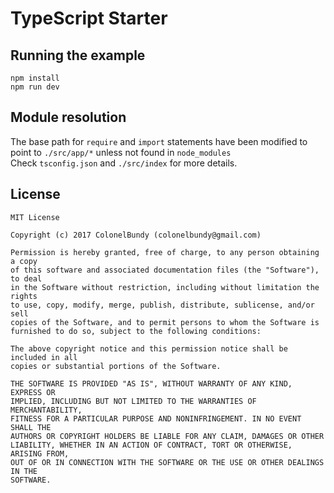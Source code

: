 # TypeScript Starter

## Running the example

```
npm install
npm run dev
```

## Module resolution
The base path for ``` require ``` and ``` import ``` statements have been modified to point to ```./src/app/*``` unless not found in ```node_modules```   
Check ```tsconfig.json``` and ```./src/index``` for more details.

## License
```
MIT License

Copyright (c) 2017 ColonelBundy (colonelbundy@gmail.com)

Permission is hereby granted, free of charge, to any person obtaining a copy
of this software and associated documentation files (the "Software"), to deal
in the Software without restriction, including without limitation the rights
to use, copy, modify, merge, publish, distribute, sublicense, and/or sell
copies of the Software, and to permit persons to whom the Software is
furnished to do so, subject to the following conditions:

The above copyright notice and this permission notice shall be included in all
copies or substantial portions of the Software.

THE SOFTWARE IS PROVIDED "AS IS", WITHOUT WARRANTY OF ANY KIND, EXPRESS OR
IMPLIED, INCLUDING BUT NOT LIMITED TO THE WARRANTIES OF MERCHANTABILITY,
FITNESS FOR A PARTICULAR PURPOSE AND NONINFRINGEMENT. IN NO EVENT SHALL THE
AUTHORS OR COPYRIGHT HOLDERS BE LIABLE FOR ANY CLAIM, DAMAGES OR OTHER
LIABILITY, WHETHER IN AN ACTION OF CONTRACT, TORT OR OTHERWISE, ARISING FROM,
OUT OF OR IN CONNECTION WITH THE SOFTWARE OR THE USE OR OTHER DEALINGS IN THE
SOFTWARE.
```

